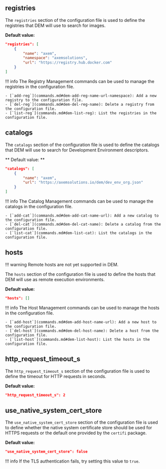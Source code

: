 ## registries

The `registries` section of the configuration file is used to define the registries that DEM will 
use to search for images. 

**Default value:**

```json
"registries": [
    {
        "name": "axem",
        "namespace": "axemsolutions",
        "url": "https://registry.hub.docker.com"
    }
]
```

!!! info
    The Registry Management commands can be used to manage the registries in the configuration file.  

    - [`add-reg`](commands.md#dem-add-reg-name-url-namespace): Add a new registry to the configuration file.
    - [`del-reg`](commands.md#dem-del-reg-name): Delete a registry from the configuration file.
    - [`list-reg`](commands.md#dem-list-reg): List the registries in the configuration file.


## catalogs

The `catalogs` section of the configuration file is used to define the catalogs that DEM will use to
search for Development Environment descriptors.

** Default value: **

```json
"catalogs": [
    {
        "name": "axem",
        "url": "https://axemsolutions.io/dem/dev_env_org.json"
    }
]
```

!!! info
    The Catalog Management commands can be used to manage the catalogs in the configuration file.

    - [`add-cat`](commands.md#dem-add-cat-name-url): Add a new catalog to the configuration file.
    - [`del-cat`](commands.md#dem-del-cat-name): Delete a catalog from the configuration file.
    - [`list-cat`](commands.md#dem-list-cat): List the catalogs in the configuration file.

## hosts

!!! warning
    Remote hosts are not yet supported in DEM.

The `hosts` section of the configuration file is used to define the hosts that DEM will use as 
remote execution environments.

**Default value:**

```json
"hosts": []
```

!!! info
    The Host Management commands can be used to manage the hosts in the configuration file.

    - [`add-host`](commands.md#dem-add-host-name-url): Add a new host to the configuration file.
    - [`del-host`](commands.md#dem-del-host-name): Delete a host from the configuration file.
    - [`list-host`](commands.md#dem-list-host): List the hosts in the configuration file.

## http_request_timeout_s

The `http_request_timeout_s` section of the configuration file is used to define the timeout for
HTTP requests in seconds.

**Default value:**

```json
"http_request_timeout_s": 2
```

## use_native_system_cert_store

The `use_native_system_cert_store` section of the configuration file is used to define whether
the native system certificate store should be used for HTTPS requests or the default one provided
by the `certifi` package.

**Default value:**

```json
"use_native_system_cert_store": false
```

!!! info
    If the TLS authentication fails, try setting this value to `true`.